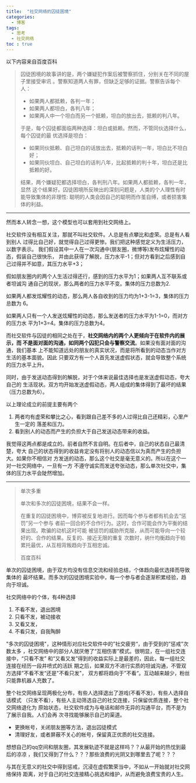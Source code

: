 ```yaml
---
title:  "社交网络的囚徒困境"
categories: 
  - 博客
tags:
  - 思考
  - 社交网络
toc : true
---
```


以下内容来自百度百科

> 囚徒困境的故事讲的是，两个嫌疑犯作案后被警察抓住，分别关在不同的屋子里接受审讯
> 。警察知道两人有罪，但缺乏足够的证据。警察告诉每个人：
> 
> - 如果两人都抵赖，各判一年；
> - 如果两人都坦白，各判八年；
> - 如果两人中一个坦白而另一个抵赖，坦白的放出去，抵赖的判八年。
> 
> 于是，每个囚徒都面临两种选择：坦白或抵赖。然而，不管同伙选择什么，每个囚徒的最
> 优选择是坦白：
> 
> - 如果同伙抵赖、自己坦白的话放出去，抵赖的话判一年，坦白比不坦白好；
> - 如果同伙坦白、自己坦白的话判八年，比起抵赖的判十年，坦白还是比抵赖的好。
> 
> 结果，两个嫌疑犯都选择坦白，各判刑八年。如果两人都抵赖，各判一年，显然
> 这个结果好。囚徒困境所反映出的深刻问题是，人类的个人理性有时能导致集体的非理性:
> 聪明的人类会因自己的聪明而作茧自缚，或者损害集体的利益。

------------------

然而本人转念一想，这个模型也可以套用到社交网络上。

社交软件没有相互关注，那就不叫社交软件。人总是有点攀比和虚荣。总是有人看到别人
过得比自己好，就觉得自己过得更惨。我们把这种感觉定义为生活压力，以数字表示。
我们假设其中一人在一次沟通中(朋友圈，微博等)发布炫耀性的动态，假装自己很快乐，
并由此获得了解脱，压力水平-1；但对方看到之后感到自己过得并不如意，其压力水平+3；

假如朋友圈内的两个人生活过得还行，感到的压力水平为1；如果两人互不联系或者坦诚沟
通自己的现状，那么两者的压力水平不变。集体的压力总数为2.

如果两人都发炫耀性的动态，那么两人各自收到的压力均为1+3-1=3，集体的压力总数为
6。

如果两人只有一个人发送炫耀性的动态，那么发送者的压力水平为1-1=0，而对方的压力水
平为1+3=4。集体的压力总数为4。

而社交软件与囚徒的相同之处在于，**社交网络内的两个人更倾向于在软件内的展示，而
不是面对面的沟通，如同两个囚犯只会与警察交流**。如果没有面对面的沟通，我们基本
上不能知道远处的朋友的真实状况，而是将所看到的动态当作对方生活的基本面貌。因此
只要双方有一个人首先发送虚假状态，就会导致整个系统的压力水平上升。

同时，由于发送动态得到的解脱，对于个体来说最佳选择也是发送虚假动态，夸大自己的
生活现状。双方均开始发送虚假动态，两人组成的集体得到了最坏的结果（压力总数为6）。

以上理论成立的前提主要有两个

1. 两者均有虚荣和攀比之心，看到跟自己差不多的人过得比自己还精彩，心里产生一定的
   落差和压力。
2. 看到别人的动态而产生的负担大于自己发送动态带来的收益。

我觉得这两点都是成立的。前者自然不言自明。在后者中，自己的状态自己最清楚，夸大
自己的状态得到的收益肯定没有将别人的动态信以为真而产生的负担大。如果你不相信对
方发送的动态，那么这个社交是毫无意义的。所以在这个一对一社交网络中，一旦有一方
不遵守诚实而发送夸张动态，那么单次社交中，集体的压力水平会陡然增加。


--------------

> 单次多重
> 
> 单次和多次的囚徒困境，结果不会一样。
> 
> 在重复的囚徒困境中，博弈被反复地进行。因而每个参与者都有机会去“惩罚”另一个参与
> 者前一回合的不合作行为。这时，合作可能会作为平衡的结果出现。欺骗的动机这时可能
> 被惩罚的威胁所克服，从而可能导向一个较好的、合作的结果。反复的、接近无限的重复
> 次数时，纳什均衡趋向于帕累托最优，从互相背叛趋向于互相忠诚。
> 
> 百度百科

单次的囚徒困境，由于双方均没有信息交流和经验总结，个体趋向最优选择而导致集体的
最坏结果。而多次的囚徒困境实验中，每一个参与者会逐渐积累经验，趋向于坦诚。


社交网络中的个体，有4种选择

1. 不看不发，退出困境
2. 只看不发，被动接收
3. 又看又发，
4. 不看只发，自我陶醉

"多次的囚徒困境"，这种情形对应社交软件中的”社交疲劳“，由于受到的”惩戒"次数太多
，社交网络中的部分人就厌倦了“互相伤害”模式。很明显，在一组社交连接中，“只看不发”
和“又看又发”得到的收益实际上是最差的，因此，每一组社交连接在经历一段井喷式的活跃
期之后，如果双方不进行实质的坦诚沟通，不管双方选择”不看不发“还是"不看只发"，
双方都将趋向于”不看“。互动越来越少，粉丝只能靠机器人充数了。

整个社交网络呈现两极化分布，有些人选择退出了游戏(不看不发)，有些人选择自话模式
（只发不看），有些人主动筛选自己的社交连接，只保留优质连接，整个社交网络退化为
原始状态，社交软件成为与电话和邮件无异的沟通平台，而不是为了展示自我。人们会再
次寻找能够展示自己的渠道。

- 更换帐号，关闭朋友圈等方法，退出囚徒模式
- 清理好友，或者屏蔽不关心的帐号，保留真正优质的社交连接。

想想自己的qq空间和朋友圈，其发展轨迹不就是这样吗？？从最开始的热忱到最后的凉凉
，我们又得到了什么？？？那些浪费的光阴又到哪里去了呢？？？

与其在无意义的社交中得到惩戒，沉浸在虚假繁荣当中，不如从一开始就对社交网络保持
距离，对于自己的社交连接精心挑选和维护，从而避免浪费宝贵的人生。


